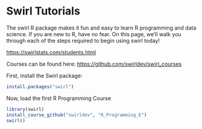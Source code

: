 # Swirl Tutorials

The swirl R package makes it fun and easy to learn R programming and data science. If you are new to R, have no fear. On this page, we’ll walk you through each of the steps required to begin using swirl today! 

https://swirlstats.com/students.html

Courses can be found here: https://github.com/swirldev/swirl_courses

First, install the Swirl package:

```r
install.packages("swirl")
```

Now, load the first R Programming Course

```r
library(swirl)
install_course_github("swirldev", "R_Programming_E")
swirl()
```

